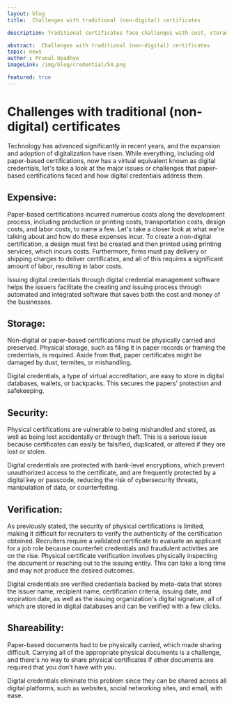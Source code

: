 ```yaml
---
layout: blog
title:  Challenges with traditional (non-digital) certificates

description: Traditional certificates face challenges with cost, storage, security, verification, and shareability. Digital credentials address these issues effectively.

abstract:  Challenges with traditional (non-digital) certificates
topic: news
author : Mrunal Upadhye
imageLink: /img/blog/credential/54.png

featured: true
---
```


# Challenges with traditional (non-digital) certificates


Technology has advanced significantly in recent years, and the expansion and adoption of digitalization have risen. While everything, including old paper-based certifications, now has a virtual equivalent known as digital credentials, let's take a look at the major issues or challenges that paper-based certifications faced and how digital credentials address them.

## Expensive:

Paper-based certifications incurred numerous costs along the development process, including production or printing costs, transportation costs, design costs, and labor costs, to name a few. Let's take a closer look at what we're talking about and how do these expenses incur.  To create a non-digital certification, a design must first be created and then printed using printing services, which incurs costs. Furthermore, firms must pay delivery or shipping charges to deliver certificates, and all of this requires a significant amount of labor, resulting in labor costs.

Issuing digital credentials through digital credential management software helps the issuers facilitate the creating and issuing process through automated and integrated software that saves both the cost and money of the businesses.

## Storage:

Non-digital or paper-based certifications must be physically carried and preserved. Physical storage, such as filing it in paper records or framing the credentials, is required. Aside from that, paper certificates might be damaged by dust, termites, or mishandling.

Digital credentials, a type of virtual accreditation, are easy to store in digital databases, wallets, or backpacks. This secures the papers' protection and safekeeping.

## Security:

Physical certifications are vulnerable to being mishandled and stored, as well as being lost accidentally or through theft. This is a serious issue because certificates can easily be falsified, duplicated, or altered if they are lost or stolen.

Digital credentials are protected with bank-level encryptions, which prevent unauthorized access to the certificate, and are frequently protected by a digital key or passcode, reducing the risk of cybersecurity threats, manipulation of data, or counterfeiting.


## Verification:

As previously stated, the security of physical certifications is limited, making it difficult for recruiters to verify the authenticity of the certification obtained. Recruiters require a validated certificate to evaluate an applicant for a job role because counterfeit credentials and fraudulent activities are on the rise. Physical certificate verification involves physically inspecting the document or reaching out to the issuing entity. This can take a long time and may not produce the desired outcomes.

Digital credentials are verified credentials backed by meta-data that stores the issuer name, recipient name, certification criteria, issuing date, and expiration date, as well as the issuing organization's digital signature, all of which are stored in digital databases and can be verified with a few clicks.

## Shareability:

Paper-based documents had to be physically carried, which made sharing difficult. Carrying all of the appropriate physical documents is a challenge, and there's no way to share physical certificates if other documents are required that you don't have with you.

Digital credentials eliminate this problem since they can be shared across all digital platforms, such as websites, social networking sites, and email, with ease.

